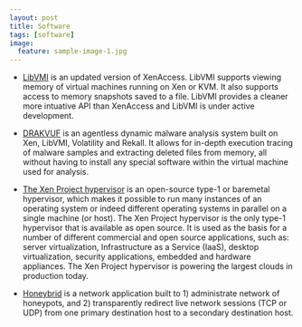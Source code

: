```yaml
---
layout: post
title: Software
tags: [software]
image:
  feature: sample-image-1.jpg
---
```


* <a href="http://libvmi.com">LibVMI</a> is an updated version of XenAccess. LibVMI supports viewing memory of virtual machines running on Xen or KVM. It also supports access to memory snapshots saved to a file. LibVMI provides a cleaner more intuative API than XenAccess and LibVMI is under active development.

* <a href="http://drakvuf.com">DRAKVUF</a> is an agentless dynamic malware analysis system built on Xen, LibVMI, Volatility and Rekall. It allows for in-depth execution tracing of malware samples and extracting deleted files from memory, all without having to install any special software within the virtual machine used for analysis.

* <a href="http://xenproject.org">The Xen Project hypervisor</a> is an open-source type-1 or baremetal hypervisor, which makes it possible to run many instances of an operating system or indeed different operating systems in parallel on a single machine (or host). The Xen Project hypervisor is the only type-1 hypervisor that is available as open source. It is used as the basis for a number of different commercial and open source applications, such as: server virtualization, Infrastructure as a Service (IaaS), desktop virtualization, security applications, embedded and hardware appliances. The Xen Project hypervisor is powering the largest clouds in production today. 

* <a href="http://honeybrid.sourceforge.net">Honeybrid</a> is a network application built to 1) administrate network of honeypots, and 2) transparently redirect live network sessions (TCP or UDP) from one primary destination host to a secondary destination host. 
